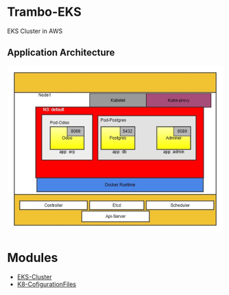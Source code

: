 # Trambo-EKS
EKS Cluster in AWS

## Application Architecture
![alt text](Pictures/DiagramaDeployment7.jpg)

# Modules
- [EKS-Cluster](#)
- [K8-CofigurationFiles](#)
